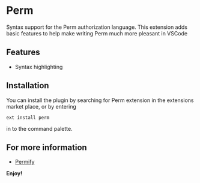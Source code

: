 # Perm
Syntax support for the Perm authorization language. This extension adds basic features to help make writing Perm much more pleasant in VSCode

## Features
- Syntax highlighting

## Installation
You can install the plugin by searching for Perm extension in the extensions market place, or by entering
```
ext install perm
```
in to the command palette.

## For more information
* [Permify](http://permify.co)

**Enjoy!**
